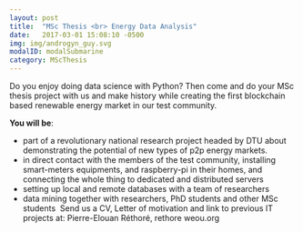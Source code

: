 ```yaml
---
layout: post
title:  "MSc Thesis <br> Energy Data Analysis"
date:   2017-03-01 15:08:10 -0500
img: img/androgyn_guy.svg
modalID: modalSubmarine
category: MScThesis
---
```

Do you enjoy doing data science with Python?
Then come and do your MSc thesis project with us and make history while creating the first blockchain based renewable energy market in our test community.

**You will be**:

- part of a revolutionary national research project headed by DTU about demonstrating the potential of new types of p2p energy markets.
- in direct contact with the members of the test community, installing smart-meters equipments, and raspberry-pi in their homes, and connecting the whole thing to dedicated and distributed servers
- setting up local and remote databases with a team of researchers
- data mining together with researchers, PhD students and other MSc students
​
Send us a CV, Letter of motivation and link to previous IT projects at:
Pierre-Elouan Réthoré, rethore <at> weou.org
